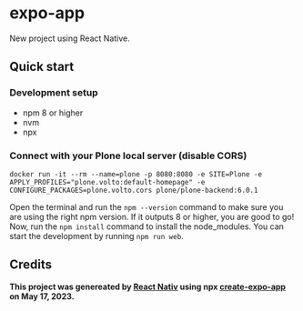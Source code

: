 # expo-app

New project using React Native.

## Quick start

### Development setup

- npm 8 or higher
- nvm
- npx

### Connect with your Plone local server (disable CORS)
```$
docker run -it --rm --name=plone -p 8080:8080 -e SITE=Plone -e APPLY_PROFILES="plone.volto:default-homepage" -e CONFIGURE_PACKAGES=plone.volto.cors plone/plone-backend:6.0.1
```

Open the terminal and run the `npm --version` command to make sure you are using the right npm version. If it outputs 8 or higher, you are good to go! Now, run the `npm install` command to install the node_modules. You can start the development by running `npm run web`.

## Credits

**This project was genereated by [React Nativ](https://reactnative.dev/) using npx [create-expo-app](https://reactnative.dev/docs/environment-setup) on May 17, 2023.**

